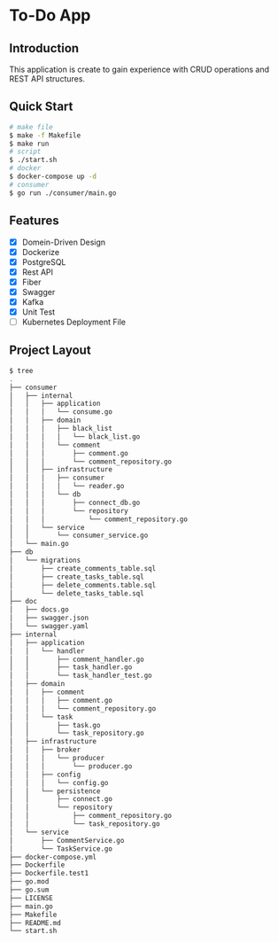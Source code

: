 # To-Do App

## Introduction

This application is create to gain experience with CRUD operations and REST API structures.

## Quick Start

```Bash
# make file
$ make -f Makefile
$ make run
# script
$ ./start.sh
# docker
$ docker-compose up -d
# consumer
$ go run ./consumer/main.go
```

## Features

- [X] Domein-Driven Design
- [X] Dockerize
- [X] PostgreSQL
- [X] Rest API
- [X] Fiber
- [X] Swagger
- [X] Kafka
- [X] Unit Test
- [ ] Kubernetes Deployment File

## Project Layout

```Bash
$ tree 
.
├── consumer
│   ├── internal
│   │   ├── application
│   │   │   └── consume.go
│   │   ├── domain
│   │   │   ├── black_list
│   │   │   │   └── black_list.go
│   │   │   └── comment
│   │   │       ├── comment.go
│   │   │       └── comment_repository.go
│   │   ├── infrastructure
│   │   │   ├── consumer
│   │   │   │   └── reader.go
│   │   │   └── db
│   │   │       ├── connect_db.go
│   │   │       └── repository
│   │   │           └── comment_repository.go
│   │   └── service
│   │       └── consumer_service.go
│   └── main.go
├── db
│   └── migrations
│       ├── create_comments_table.sql
│       ├── create_tasks_table.sql
│       ├── delete_comments.table.sql
│       └── delete_tasks_table.sql
├── doc
│   ├── docs.go
│   ├── swagger.json
│   └── swagger.yaml
├── internal
│   ├── application
│   │   └── handler
│   │       ├── comment_handler.go
│   │       ├── task_handler.go
│   │       └── task_handler_test.go
│   ├── domain
│   │   ├── comment
│   │   │   ├── comment.go
│   │   │   └── comment_repository.go
│   │   └── task
│   │       ├── task.go
│   │       └── task_repository.go
│   ├── infrastructure
│   │   ├── broker
│   │   │   └── producer
│   │   │       └── producer.go
│   │   ├── config
│   │   │   └── config.go
│   │   └── persistence
│   │       ├── connect.go
│   │       └── repository
│   │           ├── comment_repository.go
│   │           └── task_repository.go
│   └── service
│       ├── CommentService.go
│       └── TaskService.go
├── docker-compose.yml
├── Dockerfile
├── Dockerfile.test1
├── go.mod
├── go.sum
├── LICENSE
├── main.go
├── Makefile
├── README.md
└── start.sh
```
